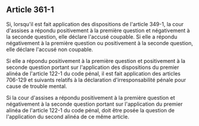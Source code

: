 Article 361-1
----
Si, lorsqu'il est fait application des dispositions de l'article 349-1, la cour
d'assises a répondu positivement à la première question et négativement à la
seconde question, elle déclare l'accusé coupable. Si elle a répondu négativement
à la première question ou positivement à la seconde question, elle déclare
l'accusé non coupable.

Si elle a répondu positivement à la première question et positivement à la
seconde question portant sur l'application des dispositions du premier alinéa de
l'article 122-1 du code pénal, il est fait application des articles 706-129 et
suivants relatifs à la déclaration d'irresponsabilité pénale pour cause de
trouble mental.

Si la cour d'assises a répondu positivement à la première question et
négativement à la seconde question portant sur l'application du premier alinéa
de l'article 122-1 du code pénal, doit être posée la question de l'application
du second alinéa de ce même article.
